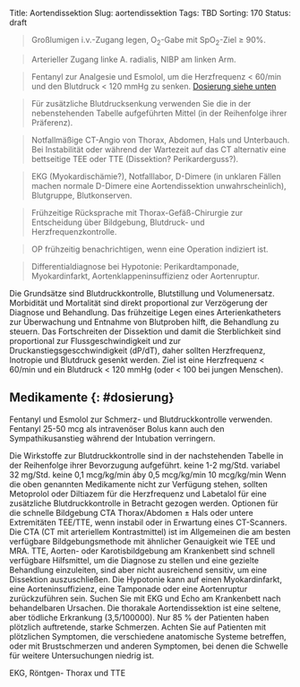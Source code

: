 Title: Aortendissektion
Slug: aortendissektion
Tags: TBD
Sorting: 170
Status: draft

> Großlumigen i.v.-Zugang legen, O<sub>2</sub>-Gabe mit SpO<sub>2</sub>-Ziel ≥ 90%.

> Arterieller Zugang linke A. radialis, NIBP am linken Arm.

> Fentanyl zur Analgesie und Esmolol, um die Herzfrequenz < 60/min und den Blutdruck < 120 mmHg zu senken. [Dosierung siehe unten](#dosierung)

> Für zusätzliche Blutdrucksenkung verwenden Sie die in der nebenstehenden Tabelle aufgeführten Mittel (in der Reihenfolge ihrer Präferenz).

> Notfallmäßige CT-Angio von Thorax, Abdomen, Hals und Unterbauch. Bei Instabilität oder während der Wartezeit auf das CT alternativ eine bettseitige TEE oder TTE (Dissektion? Perikarderguss?).

> EKG (Myokardischämie?), Notfalllabor, D-Dimere (in unklaren Fällen machen normale D-Dimere eine Aortendissektion unwahrscheinlich), Blutgruppe, Blutkonserven.

> Frühzeitige Rücksprache mit Thorax-Gefäß-Chirurgie zur Entscheidung über Bildgebung, Blutdruck- und Herzfrequenzkontrolle.

> OP frühzeitig benachrichtigen, wenn eine Operation indiziert ist.

> Differentialdiagnose bei Hypotonie: Perikardtamponade, Myokardinfarkt, Aortenklappeninsuffizienz oder Aortenruptur.

Die Grundsätze sind Blutdruckkontrolle, Blutstillung und Volumenersatz.
Morbidität und Mortalität sind direkt proportional zur Verzögerung der Diagnose und Behandlung. Das frühzeitige Legen eines Arterienkatheters zur Überwachung und Entnahme von Blutproben hilft, die Behandlung zu steuern.
Das Fortschreiten der Dissektion und damit die Sterblichkeit sind proportional zur Flussgeschwindigkeit und zur Druckanstiegsgescchwindigkeit (dP/dT), daher sollten Herzfrequenz, Inotropie und Blutdruck gesenkt werden.
Ziel ist eine Herzfrequenz < 60/min und ein Blutdruck < 120 mmHg (oder < 100 bei jungen Menschen).

## Medikamente {: #dosierung}

Fentanyl und Esmolol zur Schmerz- und Blutdruckkontrolle verwenden. Fentanyl 25-50 mcg als intravenöser Bolus kann auch den Sympathikusanstieg während der Intubation verringern.

Die Wirkstoffe zur Blutdruckkontrolle sind in der nachstehenden Tabelle in der Reihenfolge ihrer Bevorzugung aufgeführt.
keine 1-2 mg/Std. variabel 32 mg/Std.
keine 0,1 mcg/kg/min áby 0,5 mcg/kg/min 10 mcg/kg/min
Wenn die oben genannten Medikamente nicht zur Verfügung stehen, sollten Metoprolol oder Diltiazem für die Herzfrequenz und Labetalol für eine zusätzliche Blutdruckkontrolle in Betracht gezogen werden.
Optionen für die schnelle Bildgebung
CTA Thorax/Abdomen ± Hals oder untere Extremitäten TEE/TTE, wenn instabil oder in Erwartung eines CT-Scanners.
Die CTA (CT mit arteriellem Kontrastmittel) ist im Allgemeinen die am besten verfügbare Bildgebungsmethode mit ähnlicher Genauigkeit wie TEE und MRA. TTE, Aorten- oder Karotisbildgebung am Krankenbett sind schnell verfügbare Hilfsmittel, um die Diagnose zu stellen und eine gezielte Behandlung einzuleiten, sind aber nicht ausreichend sensitiv, um eine Dissektion auszuschließen.
Die Hypotonie kann auf einen Myokardinfarkt, eine Aorteninsuffizienz, eine Tamponade oder eine Aortenruptur zurückzuführen sein. Suchen Sie mit EKG und Echo am Krankenbett nach behandelbaren Ursachen.
Die thorakale Aortendissektion ist eine seltene, aber tödliche Erkrankung (3,5/100000). Nur 85 % der Patienten haben plötzlich auftretende, starke Schmerzen. Achten Sie auf Patienten mit plötzlichen Symptomen, die verschiedene anatomische Systeme betreffen, oder mit Brustschmerzen und anderen Symptomen, bei denen die Schwelle für weitere Untersuchungen niedrig ist.

EKG, Röntgen- Thorax und TTE
